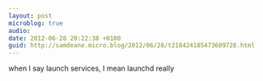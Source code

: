```yaml
---
layout: post
microblog: true
audio: 
date: 2012-06-28 20:22:38 +0100
guid: http://samdeane.micro.blog/2012/06/28/t218424185473609728.html
---
```

when I say launch services, I mean launchd really

